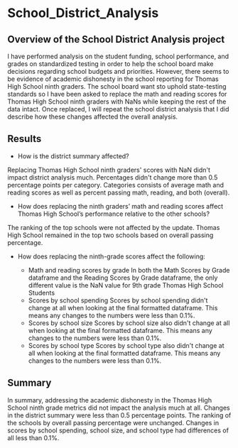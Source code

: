 # School_District_Analysis

## Overview of the School District Analysis project

I have performed analysis on the student funding, school performance, and grades on standardized testing in order to help the school board make decisions regarding school budgets and priorities. However, there seems to be evidence of academic dishonesty in the school reporting for Thomas High School ninth graders. The school board want sto uphold state-testing standards so I have been asked to replace the math and reading scores for Thomas High School ninth graders with NaNs while keeping the rest of the data intact. Once replaced, I will repeat the school district analysis that I did describe how these changes affected the overall analysis.


## Results


- How is the district summary affected?

Replacing Thomas High School ninth graders' scores with NaN didn't impact district analysis much. Percentages didn't change more than 0.5 percentage points per category. Categories consists of average math and reading scores as well as percent passing math, reading, and both (overall).

- How does replacing the ninth graders’ math and reading scores affect Thomas High School’s performance relative to the other schools?

The ranking of the top schools were not affected by the update. Thomas High School remained in the top two schools based on overall passing percentage. 

- How does replacing the ninth-grade scores affect the following:

   - Math and reading scores by grade
   In both the Math Scores by Grade dataframe and the Reading Scores by Grade dataframe, the only different value is the NaN value for 9th grade Thomas High School Students
   - Scores by school spending
   Scores by school spending didn't change at all when looking at the final formatted dataframe. This means any changes to the numbers were less than 0.1%.
   - Scores by school size
   Scores by school size also didn't change at all when looking at the final formatted dataframe. This means any changes to the numbers were less than 0.1%.
   - Scores by school type
   Scores by school type also didn't change at all when looking at the final formatted dataframe. This means any changes to the numbers were less than 0.1%.
  
## Summary 

In summary, addressing the academic dishonesty in the Thomas High School ninth grade metrics did not impact the analysis much at all. Changes in the district summary were less than 0.5 percentage points. The ranking of the schools by overall passing percentage were unchanged. Changes in scores by school spending, school size, and school type had differences of all less than 0.1%. 

